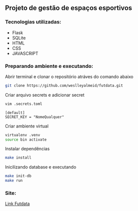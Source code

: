 ## Projeto de gestão de espaços esportivos



### Tecnologias utilizadas:
- Flask
- SQLite
- HTML
- CSS
- JAVASCRIPT


### Preparando ambiente e executando:

Abrir terminal e clonar o repositório atráves do comando abaixo
```bash
git clone https://github.com/weslleyalmeid/futdata.git
```

Criar arquivo secrets e adicionar secret
```bash
vim .secrets.toml
```

```vi
[default]
SECRET_KEY = "NomeQualquer"
```

Criar ambiente virtual
```bash
virtualenv .venv
source bin activate
```

Instalar dependências
```bash
make install 
```

Inicilizando database e executando
```bash
make init-db
make run
```

### Site:
[Link Futdata](http://weslleyalmeid.pythonanywhere.com/)
